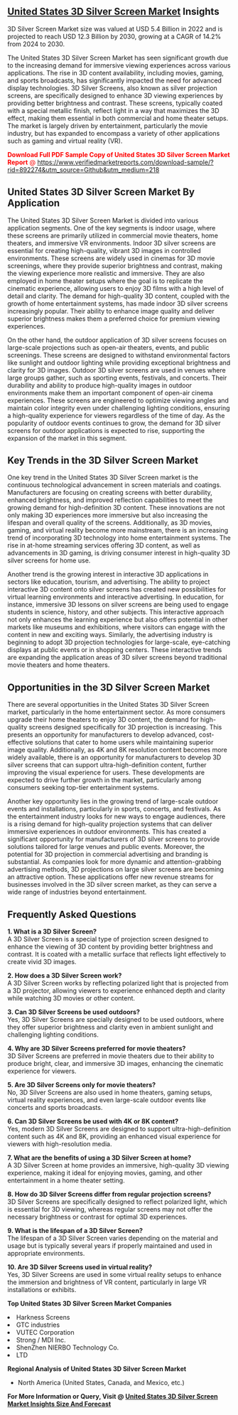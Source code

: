 <h2><a href="https://www.verifiedmarketreports.com/download-sample/?rid=892274&amp;utm_source=Github&amp;utm_medium=218" target="_blank">United States 3D Silver Screen Market</a> Insights</h2><p>3D Silver Screen Market size was valued at USD 5.4 Billion in 2022 and is projected to reach USD 12.3 Billion by 2030, growing at a CAGR of 14.2% from 2024 to 2030.</p><p><p>The United States 3D Silver Screen Market has seen significant growth due to the increasing demand for immersive viewing experiences across various applications. The rise in 3D content availability, including movies, gaming, and sports broadcasts, has significantly impacted the need for advanced display technologies. 3D Silver Screens, also known as silver projection screens, are specifically designed to enhance 3D viewing experiences by providing better brightness and contrast. These screens, typically coated with a special metallic finish, reflect light in a way that maximizes the 3D effect, making them essential in both commercial and home theater setups. The market is largely driven by entertainment, particularly the movie industry, but has expanded to encompass a variety of other applications such as gaming and virtual reality (VR). <p><span class=""><span style="color: #ff0000;"><strong>Download Full PDF Sample Copy of United States 3D Silver Screen Market Report</strong> @ </span><a href="https://www.verifiedmarketreports.com/download-sample/?rid=892274&amp;utm_source=Github&amp;utm_medium=218" target="_blank">https://www.verifiedmarketreports.com/download-sample/?rid=892274&amp;utm_source=Github&amp;utm_medium=218</a></span></p></p> <h2>United States 3D Silver Screen Market By Application</h2> <p>The United States 3D Silver Screen Market is divided into various application segments. One of the key segments is indoor usage, where these screens are primarily utilized in commercial movie theaters, home theaters, and immersive VR environments. Indoor 3D silver screens are essential for creating high-quality, vibrant 3D images in controlled environments. These screens are widely used in cinemas for 3D movie screenings, where they provide superior brightness and contrast, making the viewing experience more realistic and immersive. They are also employed in home theater setups where the goal is to replicate the cinematic experience, allowing users to enjoy 3D films with a high level of detail and clarity. The demand for high-quality 3D content, coupled with the growth of home entertainment systems, has made indoor 3D silver screens increasingly popular. Their ability to enhance image quality and deliver superior brightness makes them a preferred choice for premium viewing experiences.</p> <p>On the other hand, the outdoor application of 3D silver screens focuses on large-scale projections such as open-air theaters, events, and public screenings. These screens are designed to withstand environmental factors like sunlight and outdoor lighting while providing exceptional brightness and clarity for 3D images. Outdoor 3D silver screens are used in venues where large groups gather, such as sporting events, festivals, and concerts. Their durability and ability to produce high-quality images in outdoor environments make them an important component of open-air cinema experiences. These screens are engineered to optimize viewing angles and maintain color integrity even under challenging lighting conditions, ensuring a high-quality experience for viewers regardless of the time of day. As the popularity of outdoor events continues to grow, the demand for 3D silver screens for outdoor applications is expected to rise, supporting the expansion of the market in this segment.</p> <h2>Key Trends in the 3D Silver Screen Market</h2> <p>One key trend in the United States 3D Silver Screen market is the continuous technological advancement in screen materials and coatings. Manufacturers are focusing on creating screens with better durability, enhanced brightness, and improved reflection capabilities to meet the growing demand for high-definition 3D content. These innovations are not only making 3D experiences more immersive but also increasing the lifespan and overall quality of the screens. Additionally, as 3D movies, gaming, and virtual reality become more mainstream, there is an increasing trend of incorporating 3D technology into home entertainment systems. The rise in at-home streaming services offering 3D content, as well as advancements in 3D gaming, is driving consumer interest in high-quality 3D silver screens for home use.</p> <p>Another trend is the growing interest in interactive 3D applications in sectors like education, tourism, and advertising. The ability to project interactive 3D content onto silver screens has created new possibilities for virtual learning environments and interactive advertising. In education, for instance, immersive 3D lessons on silver screens are being used to engage students in science, history, and other subjects. This interactive approach not only enhances the learning experience but also offers potential in other markets like museums and exhibitions, where visitors can engage with the content in new and exciting ways. Similarly, the advertising industry is beginning to adopt 3D projection technologies for large-scale, eye-catching displays at public events or in shopping centers. These interactive trends are expanding the application areas of 3D silver screens beyond traditional movie theaters and home theaters.</p> <h2>Opportunities in the 3D Silver Screen Market</h2> <p>There are several opportunities in the United States 3D Silver Screen market, particularly in the home entertainment sector. As more consumers upgrade their home theaters to enjoy 3D content, the demand for high-quality screens designed specifically for 3D projection is increasing. This presents an opportunity for manufacturers to develop advanced, cost-effective solutions that cater to home users while maintaining superior image quality. Additionally, as 4K and 8K resolution content becomes more widely available, there is an opportunity for manufacturers to develop 3D silver screens that can support ultra-high-definition content, further improving the visual experience for users. These developments are expected to drive further growth in the market, particularly among consumers seeking top-tier entertainment systems. <p>Another key opportunity lies in the growing trend of large-scale outdoor events and installations, particularly in sports, concerts, and festivals. As the entertainment industry looks for new ways to engage audiences, there is a rising demand for high-quality projection systems that can deliver immersive experiences in outdoor environments. This has created a significant opportunity for manufacturers of 3D silver screens to provide solutions tailored for large venues and public events. Moreover, the potential for 3D projection in commercial advertising and branding is substantial. As companies look for more dynamic and attention-grabbing advertising methods, 3D projections on large silver screens are becoming an attractive option. These applications offer new revenue streams for businesses involved in the 3D silver screen market, as they can serve a wide range of industries beyond entertainment.</p> <h2>Frequently Asked Questions</h2> <p><strong>1. What is a 3D Silver Screen?</strong><br> A 3D Silver Screen is a special type of projection screen designed to enhance the viewing of 3D content by providing better brightness and contrast. It is coated with a metallic surface that reflects light effectively to create vivid 3D images.</p> <p><strong>2. How does a 3D Silver Screen work?</strong><br> A 3D Silver Screen works by reflecting polarized light that is projected from a 3D projector, allowing viewers to experience enhanced depth and clarity while watching 3D movies or other content.</p> <p><strong>3. Can 3D Silver Screens be used outdoors?</strong><br> Yes, 3D Silver Screens are specially designed to be used outdoors, where they offer superior brightness and clarity even in ambient sunlight and challenging lighting conditions.</p> <p><strong>4. Why are 3D Silver Screens preferred for movie theaters?</strong><br> 3D Silver Screens are preferred in movie theaters due to their ability to produce bright, clear, and immersive 3D images, enhancing the cinematic experience for viewers.</p> <p><strong>5. Are 3D Silver Screens only for movie theaters?</strong><br> No, 3D Silver Screens are also used in home theaters, gaming setups, virtual reality experiences, and even large-scale outdoor events like concerts and sports broadcasts.</p> <p><strong>6. Can 3D Silver Screens be used with 4K or 8K content?</strong><br> Yes, modern 3D Silver Screens are designed to support ultra-high-definition content such as 4K and 8K, providing an enhanced visual experience for viewers with high-resolution media.</p> <p><strong>7. What are the benefits of using a 3D Silver Screen at home?</strong><br> A 3D Silver Screen at home provides an immersive, high-quality 3D viewing experience, making it ideal for enjoying movies, gaming, and other entertainment in a home theater setting.</p> <p><strong>8. How do 3D Silver Screens differ from regular projection screens?</strong><br> 3D Silver Screens are specifically designed to reflect polarized light, which is essential for 3D viewing, whereas regular screens may not offer the necessary brightness or contrast for optimal 3D experiences.</p> <p><strong>9. What is the lifespan of a 3D Silver Screen?</strong><br> The lifespan of a 3D Silver Screen varies depending on the material and usage but is typically several years if properly maintained and used in appropriate environments.</p> <p><strong>10. Are 3D Silver Screens used in virtual reality?</strong><br> Yes, 3D Silver Screens are used in some virtual reality setups to enhance the immersion and brightness of VR content, particularly in large VR installations or exhibits.</p> </p><p><strong>Top United States 3D Silver Screen Market Companies</strong></p><div data-test-id=""><p><li>Harkness Screens</li><li> GTC industries</li><li> VUTEC Corporation</li><li> Strong / MDI Inc.</li><li> ShenZhen NIERBO Technology Co.</li><li> LTD</li></p><div><strong>Regional Analysis of&nbsp;United States 3D Silver Screen Market</strong></div><ul><li dir="ltr"><p dir="ltr">North America&nbsp;(United States, Canada, and Mexico, etc.)</p></li></ul><p><strong>For More Information or Query, Visit @&nbsp;</strong><strong><a href="https://www.verifiedmarketreports.com/product/3d-silver-screen-market/?utm_source=Github&amp;utm_medium=218" target="_blank">United States 3D Silver Screen Market Insights Size And Forecast</a></strong></p></div>
